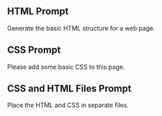 ## HTML Prompt
Generate the basic HTML structure for a web page.

## CSS Prompt
Please add some basic CSS to this page.

## CSS and HTML Files Prompt
Place the HTML and CSS in separate files.